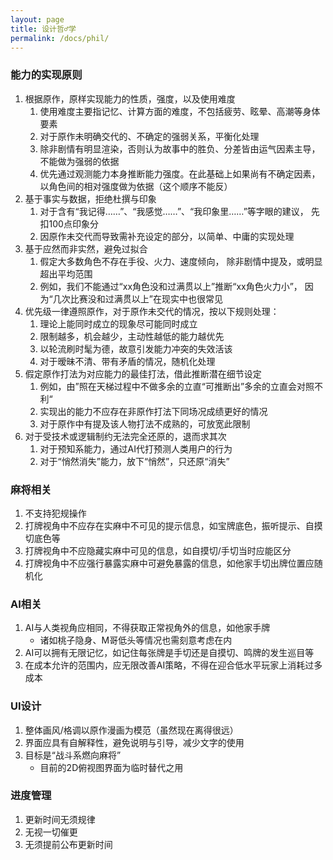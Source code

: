 ```yaml
---
layout: page
title: 设计哲♂学
permalink: /docs/phil/
---
```


### 能力的实现原则

1. 根据原作，原样实现能力的性质，强度，以及使用难度
	1. 使用难度主要指记忆、计算方面的难度，不包括疲劳、眩晕、高潮等身体要素
	1. 对于原作未明确交代的、不确定的强弱关系，平衡化处理
    1. 除非剧情有明显渲染，否则认为故事中的胜负、分差皆由运气因素主导，
       不能做为强弱的依据
    1. 优先通过观测能力本身推断能力强度。在此基础上如果尚有不确定因素，
       以角色间的相对强度做为依据（这个顺序不能反）
1. 基于事实与数据，拒绝杜撰与印象
    1. 对于含有“我记得……”、“我感觉……”、“我印象里……”等字眼的建议，
       先扣100点印象分
	1. 因原作未交代而导致需补充设定的部分，以简单、中庸的实现处理
1. 基于应然而非实然，避免过拟合
	1. 假定大多数角色不存在手役、火力、速度倾向，
	   除非剧情中提及，或明显超出平均范围
    1. 例如，我们不能通过“xx角色没和过满贯以上”推断“xx角色火力小”，
       因为“几次比赛没和过满贯以上”在现实中也很常见
1. 优先级一律遵照原作，对于原作未交代的情况，按以下规则处理：
    1. 理论上能同时成立的现象尽可能同时成立
    1. 限制越多，机会越少，主动性越低的能力越优先
	1. 以轮流刷时髦为德，故意引发能力冲突的失效活该
    1. 对于暧昧不清、带有矛盾的情况，随机化处理
1. 假定原作打法为对应能力的最佳打法，借此推断潜在细节设定
    1. 例如，由”照在天梯过程中不做多余的立直“可推断出”多余的立直会对照不利“
    1. 实现出的能力不应存在非原作打法下同场况成绩更好的情况
    1. 对于原作中有提及该人物打法不成熟的，可放宽此限制
1. 对于受技术或逻辑制约无法完全还原的，退而求其次
    1. 对于预知系能力，通过AI代打预测人类用户的行为
    1. 对于“悄然消失”能力，放下“悄然”，只还原“消失”

### 麻将相关

1. 不支持犯规操作
1. 打牌视角中不应存在实麻中不可见的提示信息，如宝牌底色，振听提示、自摸切底色等
1. 打牌视角中不应隐藏实麻中可见的信息，如自摸切/手切当时应能区分
1. 打牌视角中不应强行暴露实麻中可避免暴露的信息，如他家手切出牌位置应随机化

### AI相关

1. AI与人类视角应相同，不得获取正常视角外的信息，如他家手牌
    - 诸如桃子隐身、M哥低头等情况也需刻意考虑在内
1. AI可以拥有无限记忆，如记住每张牌是手切还是自摸切、鸣牌的发生巡目等
1. 在成本允许的范围内，应无限改善AI策略，不得在迎合低水平玩家上消耗过多成本

### UI设计

1. 整体画风/格调以原作漫画为模范（虽然现在离得很远）
1. 界面应具有自解释性，避免说明与引导，减少文字的使用
1. 目标是“战斗系燃向麻将”
    - 目前的2D俯视图界面为临时替代之用

### 进度管理

1. 更新时间无须规律
1. 无视一切催更
1. 无须提前公布更新时间

